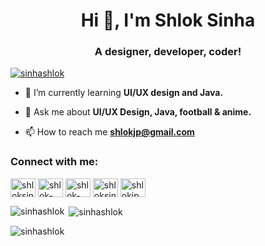 <h1 align="center">Hi 👋, I'm Shlok Sinha</h1>
<h3 align="center">A designer, developer, coder!</h3>

<p align="left"> <a href="https://github.com/ryo-ma/github-profile-trophy"><img src="https://github-profile-trophy.vercel.app/?username=sinhashlok" alt="sinhashlok" /></a> </p>

- 🌱 I’m currently learning **UI/UX design and Java.**

- 💬 Ask me about **UI/UX Design, Java, football & anime.**

- 📫 How to reach me **shlokjp@gmail.com**

<h3 align="left">Connect with me:</h3>
<p align="left">
<a href="https://twitter.com/shloksinha12" target="blank"><img align="center" src="https://raw.githubusercontent.com/rahuldkjain/github-profile-readme-generator/master/src/images/icons/Social/twitter.svg" alt="shloksinha12" height="30" width="40" /></a>
<a href="https://linkedin.com/in/shlok-sinha-8297ba204" target="blank"><img align="center" src="https://raw.githubusercontent.com/rahuldkjain/github-profile-readme-generator/master/src/images/icons/Social/linked-in-alt.svg" alt="shlok-sinha-8297ba204" height="30" width="40" /></a>
<a href="https://stackoverflow.com/users/shlok-sinha" target="blank"><img align="center" src="https://raw.githubusercontent.com/rahuldkjain/github-profile-readme-generator/master/src/images/icons/Social/stack-overflow.svg" alt="shlok-sinha" height="30" width="40" /></a>
<a href="https://www.behance.net/shloksinha" target="blank"><img align="center" src="https://raw.githubusercontent.com/rahuldkjain/github-profile-readme-generator/master/src/images/icons/Social/behance.svg" alt="shloksinha" height="30" width="40" /></a>
<a href="https://www.leetcode.com/shlokjp" target="blank"><img align="center" src="https://raw.githubusercontent.com/rahuldkjain/github-profile-readme-generator/master/src/images/icons/Social/leet-code.svg" alt="shlokjp" height="30" width="40" /></a>
</p>

<p><img align="left" src="https://github-readme-stats.vercel.app/api/top-langs?username=sinhashlok&show_icons=true&locale=en&layout=compact" alt="sinhashlok" /></p>

<p>&nbsp;<img align="center" src="https://github-readme-stats.vercel.app/api?username=sinhashlok&show_icons=true&locale=en" alt="sinhashlok" /></p>

<p><img align="center" src="https://github-readme-streak-stats.herokuapp.com/?user=sinhashlok&" alt="sinhashlok" /></p>
